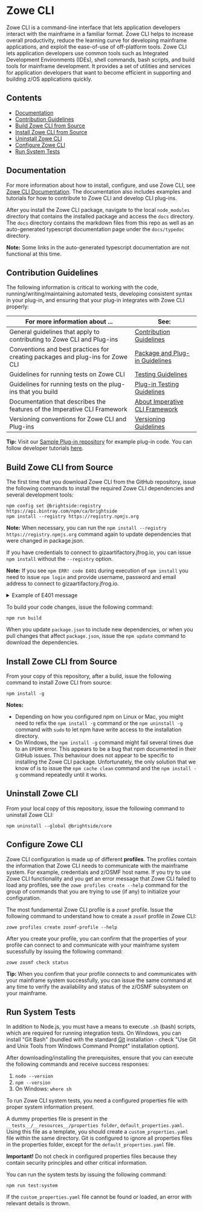 # Zowe CLI  <!-- omit in toc -->

Zowe CLI is a command-line interface that lets application developers interact with the mainframe in a familiar format. Zowe CLI helps to increase overall productivity, reduce the learning curve for developing mainframe applications, and exploit the ease-of-use of off-platform tools. Zowe CLI lets application developers use common tools such as Integrated Development Environments (IDEs), shell commands, bash scripts, and build tools for mainframe development. It provides a set of utilities and services for application developers that want to become efficient in supporting and building z/OS applications quickly.

## Contents  <!-- omit in toc -->
 
 - [Documentation](#documentation)
 - [Contribution Guidelines](#contribution-guidelines)
 - [Build Zowe CLI from Source](#build-zowe-cli-from-source)
 - [Install Zowe CLI from Source](#install-zowe-cli-from-source)
 - [Uninstall Zowe CLI](#uninstall-zowe-cli)
 - [Configure Zowe CLI](#configure-zowe-cli)
 - [Run System Tests](#run-system-tests)

## Documentation


For more information about how to install, configure, and use Zowe CLI, see [Zowe CLI Documentation](https://zowe.github.io/docs-site/). The documentation also includes examples and tutorials for how to contribute to Zowe CLI and develop CLI plug-ins. 

After you install the Zowe CLI package, navigate to the local `node_modules` directory that contains the installed package and access the `docs` directory. The `docs` directory contains the markdown files from this repo as well as an auto-generated typescript documentation page under the `docs/typedoc` directory.

**Note:** Some links in the auto-generated typescript documentation are not functional at this time.

## Contribution Guidelines 

The following information is critical to working with the code, running/writing/maintaining automated tests, developing consistent syntax in your plug-in, and ensuring that your plug-in integrates with Zowe CLI properly:

| For more information about ... | See: |
| ------------------------------ | ----- |
| General guidelines that apply to contributing to Zowe CLI and Plug-ins | [Contribution Guidelines](./CONTRIBUTING.md) |
| Conventions and best practices for creating packages and plug-ins for Zowe CLI | [Package and Plug-in Guidelines](./docs/PackagesAndPluginGuidelines.md)|
| Guidelines for running tests on Zowe CLI | [Testing Guidelines](./docs/TESTING.md) |
| Guidelines for running tests on the plug-ins that you build| [Plug-in Testing Guidelines](./docs/PluginTESTINGGuidelines.md) |
| Documentation that describes the features of the Imperative CLI Framework | [About Imperative CLI Framework](https://github.com/zowe/imperative/wiki) |
Versioning conventions for Zowe CLI and Plug-ins| [Versioning Guidelines](./docs/MaintainerVersioning.md) |


**Tip:** Visit our [Sample Plug-in repository](https://github.com/zowe/zowe-cli-sample-plugin) for example plug-in code. You can follow developer tutorials [here](https://zowe.github.io/docs-site/guides/cli-devTutorials.html). 

## Build Zowe CLI from Source
The first time that you download Zowe CLI from the GitHub repository, issue the following commands to install the required Zowe CLI dependencies and several development tools:

```
npm config set @brightside:registry https://api.bintray.com/npm/ca/brightside
npm install --registry https://registry.npmjs.org
```

**Note:** When necessary, you can run the `npm install --registry https://registry.npmjs.org` command again to update dependencies that were changed in package.json.

If you have credentials to connect to gizaartifactory.jfrog.io, you can issue `npm install` without the `--registry` option. 

**Note:** If you see `npm ERR! code E401` during execution of `npm install` you need to issue `npm login` and provide username, password and email address to connect to gizaartifactory.jfrog.io.
  
  <details><summary>Example of E401 message</summary>
  <p>

  ```
    npm install
    npm ERR! code E401
    npm ERR! 404 401 Unauthorized: js-yaml@3.9.0

    npm ERR! A complete log of this run can be found in:
    npm ERR!     xxxx\npm-cache\_logs\2018-09-20T12_53_07_651Z-debug.log

  ```

  </p>
  </details>

To build your code changes, issue the following command:

```
npm run build
```

When you update `package.json` to include new dependencies, or when you pull changes that affect `package.json`, issue the `npm update` command to download the dependencies.

## Install Zowe CLI from Source
From your copy of this repository, after a build, issue the following command to install Zowe CLI from source:

```
npm install -g
```

<b>Notes:</b>

- Depending on how you configured npm on Linux or Mac, you might need to refix the `npm install -g` command or the `npm uninstall -g` command with `sudo` to let npm have write access to the installation directory.
- On Windows, the `npm install -g` command might fail several times due to an `EPERM` error. This appears to be a bug that npm documented in their GitHub issues. This behaviour does not appear to be specific to installing the Zowe CLI package. Unfortunately, the only solution that we know of is to issue the `npm cache clean` command and the `npm install -g` command repeatedly until it works.

## Uninstall Zowe CLI
From your local copy of this repository, issue the following command to uninstall Zowe CLI:
```
npm uninstall --global @brightside/core
```

## Configure Zowe CLI

Zowe CLI configuration is made up of different **profiles**. The profiles contain the information that Zowe CLI needs to communicate with the mainframe system. For example, credentials and z/OSMF host name. If you try to use Zowe CLI functionality and you get an error message that Zowe CLI failed to load any profiles, see the `zowe profiles create --help` command for the group of commands that you are trying to use (if any) to initialize your configuration.

The most fundamental Zowe CLI profile is a `zosmf` profile. Issue the following command to understand how to create a `zosmf` profile in Zowe CLI:

```
zowe profiles create zosmf-profile --help
```

After you create your profile, you can confirm that the properties of your profile can connect to and communicate with your mainframe system sucessfully by issuing the following command:

```
zowe zosmf check status
```

**Tip:** When you confirm that your profile connects to and communicates with your mainframe system successfully, you can issue the same command at any time to verify the availability and status of the z/OSMF subsystem on your mainframe.

## Run System Tests

In addition to Node.js, you must have a means to execute `.sh` (bash) scripts, which are required for running integration tests. On Windows, you can install "Git Bash" (bundled with the standard [Git](https://git-scm.com/downloads) installation - check "Use Git and Unix Tools from Windows Command Prompt" installation option).

After downloading/installing the prerequisites, ensure that you can execute the following commands and receive success responses:
1. `node --version`
2. `npm --version`
3. On Windows: `where sh`

To run Zowe CLI system tests, you need a configured properties file with proper system information present.

A dummy properties file is present in the `__tests__/__resources__/properties folder`, `default_properties.yaml`. Using this file as a template, you should create a `custom_properties.yaml` file within the same directory. Git is configured to ignore all properties files in the properties folder, except for the `default_properties.yaml` file.

**Important!** Do not check in configured properties files because they contain security principles and other critical information.

You can run the system tests by issuing the following command:
```
npm run test:system
```

If the `custom_properties.yaml` file cannot be found or loaded, an error with relevant details is thrown.
